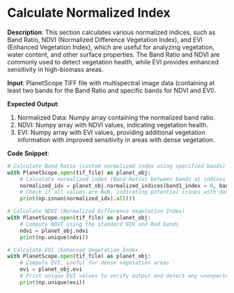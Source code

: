 # Calculate Normalized Index

**Description**:
This section calculates various normalized indices, such as Band Ratio, NDVI (Normalized Difference Vegetation Index), and EVI (Enhanced Vegetation Index), which are useful for analyzing vegetation, water content, and other surface properties. The Band Ratio and NDVI are commonly used to detect vegetation health, while EVI provides enhanced sensitivity in high-biomass areas.

**Input**: 
PlanetScope TIFF file with multispectral image data (containing at least two bands for the Band Ratio and specific bands for NDVI and EVI).

**Expected Output**: 
 1. Normalized Data: Numpy array containing the normalized band ratio.
 2. NDVI: Numpy array with NDVI values, indicating vegetation health.
 3. EVI: Numpy array with EVI values, providing additional vegetation information with improved sensitivity in areas with dense vegetation.

**Code Snippet**:

```python
# Calculate Band Ratio (custom normalized index using specified bands)
with PlanetScope.open(tif_file) as planet_obj:
    # Calculate normalized index (Band Ratio) between bands at indices 0 and 3   
    normalized_idx = planet_obj.normalized_indices(band1_index = 0, band2_index = 3)
    # Check if all values are NaN, indicating potential issues with data or band selection
    print(np.isnan(normalized_idx).all())

# Calculate NDVI (Normalized Difference Vegetation Index)
with PlanetScope.open(tif_file) as planet_obj:   
    # Compute NDVI using the standard NIR and Red bands
    ndvi = planet_obj.ndvi
    print(np.unique(ndvi))

# Calculate EVI (Enhanced Vegetation Index
with PlanetScope.open(tif_file) as planet_obj:   
    # Compute EVI, useful for dense vegetation areas
    evi = planet_obj.evi
    # Print unique EVI values to verify output and detect any unexpected data artifacts
    print(np.unique(evi))

